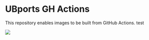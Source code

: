 # UBports GH Actions
This repository enables images to be built from GitHub Actions.
test 

![](https://github.com/handsomeyingyan/ubports-ci/workflows/Build%20System%20Image/badge.svg)


